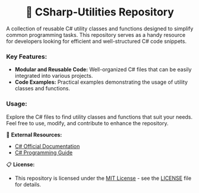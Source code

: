 <div align="center">
   
# 🚀 CSharp-Utilities Repository

</div>

A collection of reusable C# utility classes and functions designed to simplify common programming tasks. This repository serves as a handy resource for developers looking for efficient and well-structured C# code snippets.

### Key Features:

- **Modular and Reusable Code:** Well-organized C# files that can be easily integrated into various projects.
- **Code Examples:** Practical examples demonstrating the usage of utility classes and functions.

### Usage:

Explore the C# files to find utility classes and functions that suit your needs. Feel free to use, modify, and contribute to enhance the repository.

🔗 **External Resources:**
   - [C# Official Documentation](https://docs.microsoft.com/en-us/dotnet/csharp/)
   - [C# Programming Guide](https://docs.microsoft.com/en-us/dotnet/csharp/programming-guide/)

📋 **License:**
   - This repository is licensed under the [MIT License](./LICENSE) - see the [LICENSE](./LICENSE) file for details.
